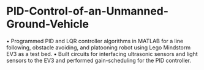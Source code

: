 # PID-Control-of-an-Unmanned-Ground-Vehicle
• Programmed PID and LQR controller algorithms in MATLAB for a line following, obstacle avoiding, and platooning robot using Lego     Mindstorm EV3 as a test bed. • Built circuits for interfacing ultrasonic sensors and light sensors to the EV3 and performed gain-scheduling for the PID controller.
